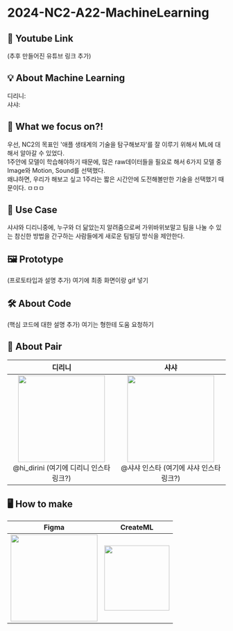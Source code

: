 # 2024-NC2-A22-MachineLearning
## 🎥 Youtube Link
(추후 만들어진 유튜브 링크 추가)

## 💡 About Machine Learning

디리니: 
<br>
샤샤: 

## 🎯 What we focus on?!

우선, NC2의 목표인 '애플 생태계의 기술을 탐구해보자'를 잘 이루기 위해서 ML에 대해서 알아갈 수 있었다.
<br> 1주안에 모델이 학습해야하기 때문에, 많은 raw데이터들을 필요로 해서 6가지 모델 중 Image와 Motion, Sound를 선택했다. 
<br> 왜냐하면, 우리가 해보고 싶고 1주라는 짧은 시간안에 도전해볼만한 기술을 선택했기 때문이다.
ㅁㅁㅁ

## 💼 Use Case

샤샤와 디리니중에, 누구와 더 닮았는지 알려줌으로써 가위바위보말고 팀을 나눌 수 있는 참신한 방법을 간구하는 사람들에게 새로운 팀빌딩 방식을 제안한다.

## 🖼️ Prototype
(프로토타입과 설명 추가)
여기에 최종 화면이랑 gif 넣기 

## 🛠️ About Code
(핵심 코드에 대한 설명 추가)
여기는 형한테 도움 요청하기 

## 👥 About Pair

|**디리니**|**샤샤**|
| :------: |  :------: |
|<img src="https://github.com/DeveloperAcademy-POSTECH/2024-NC2-A22-MachineLearning/assets/150351817/bde14fd0-8d3b-421f-b05b-d34c90707447" width=200> <br/> @hi_dirini (여기에 디리니 인스타링크?) |<img src="https://github.com/DeveloperAcademy-POSTECH/2024-NC2-A22-MachineLearning/assets/150351817/4f34721e-deb3-4811-a698-e818f1cda4d0" width=200 > <br/> @샤샤 인스타 (여기에 샤샤 인스타링크?) |

## 🖥️ How to make

|**Figma**|**CreateML**|
| :------: |  :------: |
|<img src="https://github.com/DeveloperAcademy-POSTECH/2024-NC2-A22-MachineLearning/assets/150351817/b5e8ade4-e2eb-49a1-ab28-e671a64e8aa5" height=200 >|<img src="https://github.com/DeveloperAcademy-POSTECH/2024-NC2-A22-MachineLearning/assets/150351817/ea29c446-2dcc-40e0-aee1-0150ee11b57c" height=150 width=150>  |

</div>

<br>
